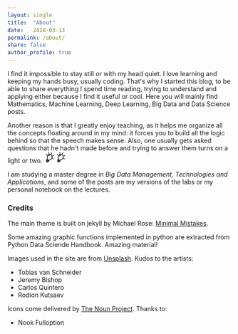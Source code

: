```yaml
---
layout: single
title:  "About"
date:   2018-03-13
permalink: /about/
share: false
author_profile: true
---
```


I find it impossible to stay still or with my head quiet. I love learning and keeping my hands busy, usually coding. That's why I started this blog, to be able to share everything I spend time reading, trying to understand and applying either because I find it useful or cool. Here you will mainly find Mathematics, Machine Learning, Deep Learning, Big Data and Data Science posts.

Another reason is that I greatly enjoy teaching, as it helps me organize all the concepts floating around in my mind: it forces you to build all the logic behind so that the speech makes sense. Also, one usually gets asked questions that he hadn't made before and trying to answer them turns on a light or two. <img src="/assets/images/light.png" style="width:25px;height:25px;"><img src="/assets/images/light.png" style="width:25px;height:25px;">

I am studying a master degree in *Big Data Management, Technologies and Applications*, and some of the posts are my versions of the labs or my personal notebook on the lectures.


### Credits

The main theme is built on jekyll by Michael Rose: [Minimal Mistakes](https://mademistakes.com/work/minimal-mistakes-jekyll-theme/).

Some amazing graphic functions implemented in python are extracted from Python Data Sciende Handbook. Amazing material!

Images used in the site are from [Unsplash](https://unsplash.com/). Kudos to the artists:

* Tobias van Schneider
* Jeremy Bishop
* Carlos Quintero
* Rodion Kutsaev

Icons come delivered by [The Noun Project](https://thenounproject.com/). Thanks to:

* Nook Fulloption